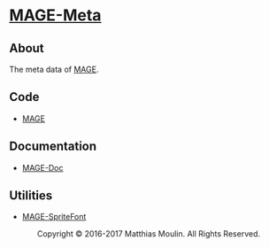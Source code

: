 # [MAGE-Meta](https://matt77hias.github.io/MAGE-Meta/)

## About
The meta data of [MAGE](https://github.com/matt77hias/MAGE).

## Code
* [MAGE](https://github.com/matt77hias/MAGE)

## Documentation
* [MAGE-Doc](https://github.com/matt77hias/MAGE-Doc)

## Utilities
* [MAGE-SpriteFont](https://github.com/matt77hias/MAGE-SpriteFont)

<p align="center">Copyright © 2016-2017 Matthias Moulin. All Rights Reserved.</p>
